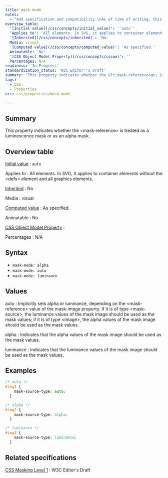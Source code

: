 ```yaml
---
title: mask-mode
notes:
  - "Add specification and compatibility.\nAs of time of writing, this property is not yet implemented in most browsers."
overview_table:
  '[Initial value](/css/concepts/initial_value)': '`auto`'
  'Applies to': 'All elements. In SVG, it applies to container elements without the \<defs\> element and all graphics elements.'
  '[Inherited](/css/concepts/inherited)': 'No'
  Media: visual
  '[Computed value](/css/concepts/computed_value)': 'As specified.'
  Animatable: 'No'
  '[CSS Object Model Property](/css/concepts/cssom)': ''
  Percentages: N/A
readiness: 'In Progress'
standardization_status: 'W3C Editor''s Draft'
summary: 'This property indicates whether the &lt;mask-reference&gt; is treated as a luminescence mask or as an alpha mask.'
tags:
  - CSS
  - Properties
uri: css/properties/mask-mode

---
```

## <span>Summary</span>

This property indicates whether the &lt;mask-reference&gt; is treated as a luminescence mask or as an alpha mask.

## <span>Overview table</span>

[Initial value](/css/concepts/initial_value)
:   `auto`

Applies to
:   All elements. In SVG, it applies to container elements without the \<defs\> element and all graphics elements.

[Inherited](/css/concepts/inherited)
:   No

Media
:   visual

[Computed value](/css/concepts/computed_value)
:   As specified.

Animatable
:   No

[CSS Object Model Property](/css/concepts/cssom)
:

Percentages
:   N/A

## <span>Syntax</span>

-   `mask-mode: alpha`
-   `mask-mode: auto`
-   `mask-mode: luminance`

## <span>Values</span>

auto
:   Implicitly sets alpha or luminance, depending on the \<mask-reference\> value of the mask-image property. If it is of type \<mask-source\>, the luminance values of the mask image should be used as the mask values; if it is of type \<image\>, the alpha values of the mask image should be used as the mask values.

alpha
:   Indicates that the alpha values of the mask image should be used as the mask values.

luminance
:   Indicates that the luminance values of the mask image should be used as the mask values.

## <span>Examples</span>

``` css
/* auto */
#img1 {
    mask-source-type: auto;
  }

/* alpha */
#img2 {
    mask-source-type: alpha;
  }

/* luminance */
#img3 {
    mask-source-type: luminance;
  }
```

## <span>Related specifications</span>

[CSS Masking Level 1](https://dvcs.w3.org/hg/FXTF/raw-file/default/masking/index.html)
:   W3C Editor's Draft

